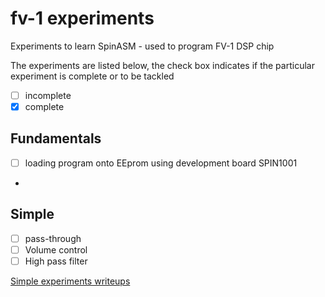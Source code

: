 # fv-1 experiments

Experiments to learn SpinASM - used to program FV-1 DSP chip

The experiments are listed below, the check box indicates if the particular experiment is complete or to be tackled

- [ ] incomplete
- [x] complete

## Fundamentals

- [ ] loading program onto EEprom using development board SPIN1001
- 


## Simple

- [ ] pass-through
- [ ] Volume control
- [ ] High pass filter

[Simple experiments writeups](simple/readme.md)